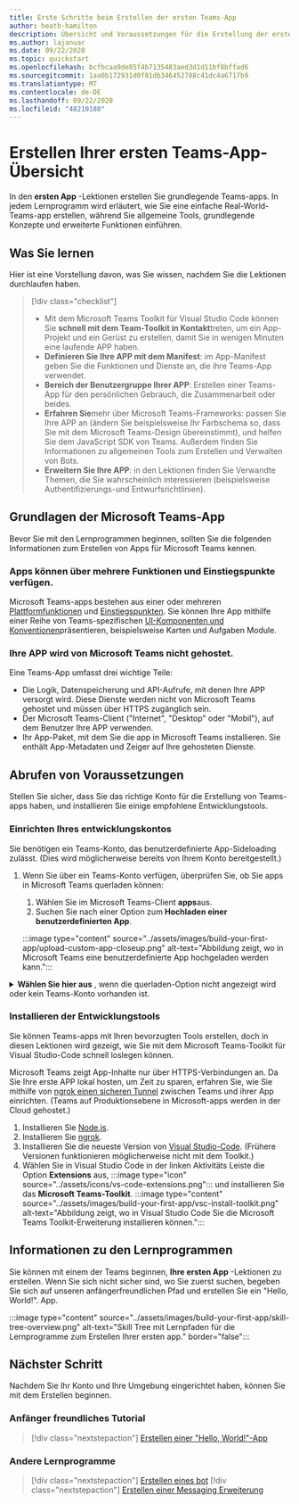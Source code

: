 ```yaml
---
title: Erste Schritte beim Erstellen der ersten Teams-App
author: heath-hamilton
description: Übersicht und Voraussetzungen für die Erstellung der ersten Microsoft Teams-App
ms.author: lajanuar
ms.date: 09/22/2020
ms.topic: quickstart
ms.openlocfilehash: bcfbcaa9de85f4b7135483aed3d1d11bf8bffad6
ms.sourcegitcommit: 1aa0b172931d0f81db346452788c41dc4a6717b9
ms.translationtype: MT
ms.contentlocale: de-DE
ms.lasthandoff: 09/22/2020
ms.locfileid: "48210180"
---
```

# <a name="building-your-first-teams-app-overview"></a>Erstellen Ihrer ersten Teams-App-Übersicht

In den **ersten App** -Lektionen erstellen Sie grundlegende Teams-apps. In jedem Lernprogramm wird erläutert, wie Sie eine einfache Real-World-Teams-app erstellen, während Sie allgemeine Tools, grundlegende Konzepte und erweiterte Funktionen einführen.

## <a name="what-youll-learn"></a>Was Sie lernen

Hier ist eine Vorstellung davon, was Sie wissen, nachdem Sie die Lektionen durchlaufen haben.

> [!div class="checklist"]
  >
  > * Mit dem Microsoft Teams Toolkit für Visual Studio Code können Sie **schnell mit dem Team-Toolkit in Kontakt**treten, um ein App-Projekt und ein Gerüst zu erstellen, damit Sie in wenigen Minuten eine laufende APP haben.
  > * **Definieren Sie Ihre APP mit dem Manifest**: im App-Manifest geben Sie die Funktionen und Dienste an, die ihre Teams-App verwendet.
  > * **Bereich der Benutzergruppe Ihrer APP**: Erstellen einer Teams-App für den persönlichen Gebrauch, die Zusammenarbeit oder beides.
  > * **Erfahren Sie**mehr über Microsoft Teams-Frameworks: passen Sie Ihre APP an (ändern Sie beispielsweise Ihr Farbschema so, dass Sie mit dem Microsoft Teams-Design übereinstimmt), und helfen Sie dem JavaScript SDK von Teams. Außerdem finden Sie Informationen zu allgemeinen Tools zum Erstellen und Verwalten von Bots.
  > * **Erweitern Sie Ihre APP**: in den Lektionen finden Sie Verwandte Themen, die Sie wahrscheinlich interessieren (beispielsweise Authentifizierungs-und Entwurfsrichtlinien).

## <a name="teams-app-fundamentals"></a>Grundlagen der Microsoft Teams-App

Bevor Sie mit den Lernprogrammen beginnen, sollten Sie die folgenden Informationen zum Erstellen von Apps für Microsoft Teams kennen.

### <a name="apps-can-have-multiple-capabilities-and-entry-points"></a>Apps können über mehrere Funktionen und Einstiegspunkte verfügen.

Microsoft Teams-apps bestehen aus einer oder mehreren [Plattformfunktionen](../concepts/capabilities-overview.md) und [Einstiegspunkten](../concepts/extensibility-points.md). Sie können Ihre App mithilfe einer Reihe von Teams-spezifischen [UI-Komponenten und Konventionen](../concepts/extensibility-points.md#ui-components)präsentieren, beispielsweise Karten und Aufgaben Module.

### <a name="teams-doesnt-host-your-app"></a>Ihre APP wird von Microsoft Teams nicht gehostet.

Eine Teams-App umfasst drei wichtige Teile:

* Die Logik, Datenspeicherung und API-Aufrufe, mit denen Ihre APP versorgt wird. Diese Dienste werden nicht von Microsoft Teams gehostet und müssen über HTTPS zugänglich sein.
* Der Microsoft Teams-Client ("Internet", "Desktop" oder "Mobil"), auf dem Benutzer Ihre APP verwenden.
* Ihr App-Paket, mit dem Sie die app in Microsoft Teams installieren. Sie enthält App-Metadaten und Zeiger auf Ihre gehosteten Dienste.

## <a name="get-prerequisites"></a>Abrufen von Voraussetzungen

Stellen Sie sicher, dass Sie das richtige Konto für die Erstellung von Teams-apps haben, und installieren Sie einige empfohlene Entwicklungstools.

### <a name="set-up-your-development-account"></a>Einrichten Ihres entwicklungskontos

Sie benötigen ein Teams-Konto, das benutzerdefinierte App-Sideloading zulässt. (Dies wird möglicherweise bereits von Ihrem Konto bereitgestellt.)

1. Wenn Sie über ein Teams-Konto verfügen, überprüfen Sie, ob Sie apps in Microsoft Teams querladen können:
    1. Wählen Sie im Microsoft Teams-Client **apps**aus.
    1. Suchen Sie nach einer Option zum **Hochladen einer benutzerdefinierten App**.

    :::image type="content" source="../assets/images/build-your-first-app/upload-custom-app-closeup.png" alt-text="Abbildung zeigt, wo in Microsoft Teams eine benutzerdefinierte App hochgeladen werden kann.":::

<!-- markdownlint-disable MD033 -->
<details>

<summary><b>Wählen Sie hier aus</b> , wenn die querladen-Option nicht angezeigt wird oder kein Teams-Konto vorhanden ist.</summary>

Sie können ein kostenloses Test Konto für Teams erhalten, das App-Sideloading ermöglicht, indem Sie dem Microsoft 365-Entwicklerprogramm beitreten. (Der Registrierungsvorgang dauert ungefähr zwei Minuten.)

1. Wechseln Sie zum [Microsoft 365-Entwicklerprogramm](https://developer.microsoft.com/microsoft-365/dev-program).
1. Wählen Sie **jetzt beitreten** aus, und folgen Sie den Anweisungen auf dem Bildschirm.
1. Wenn Sie zum Begrüßungsbildschirm gelangen, wählen Sie **E5-Abonnement einrichten**aus.
1. Richten Sie Ihr Administratorkonto ein. Wenn Sie fertig sind, sollten Sie einen Bildschirm wie den folgenden sehen.
:::image type="content" source="../assets/images/build-your-first-app/dev-program-subscription.png" alt-text="Beispiel dessen, was nach der Anmeldung für das Microsoft 365-Entwicklerprogramm angezeigt wird.":::
1. Melden Sie sich mit dem soeben eingerichteten Administratorkonto bei Microsoft Teams an.
1. Überprüfen Sie, ob Sie nun die Option **benutzerdefinierte App hochladen** haben.

</details>

### <a name="install-your-development-tools"></a>Installieren der Entwicklungstools

Sie können Teams-apps mit Ihren bevorzugten Tools erstellen, doch in diesen Lektionen wird gezeigt, wie Sie mit dem Microsoft Teams-Toolkit für Visual Studio-Code schnell loslegen können.

Microsoft Teams zeigt App-Inhalte nur über HTTPS-Verbindungen an. Da Sie Ihre erste APP lokal hosten, um Zeit zu sparen, erfahren Sie, wie Sie mithilfe von [ngrok einen sicheren Tunnel](../concepts/build-and-test/debug.md#locally-hosted) zwischen Teams und ihrer App einrichten. (Teams auf Produktionsebene in Microsoft-apps werden in der Cloud gehostet.)

1. Installieren Sie [Node.js](https://nodejs.org/en/).
1. Installieren Sie [ngrok](https://ngrok.com/download).
1. Installieren Sie die neueste Version von [Visual Studio-Code](https://code.visualstudio.com/download). (Frühere Versionen funktionieren möglicherweise nicht mit dem Toolkit.)
1. Wählen Sie in Visual Studio Code in der linken Aktivitäts Leiste die Option **Extensions** aus, :::image type="icon" source="../assets/icons/vs-code-extensions.png"::: und installieren Sie das **Microsoft Teams-Toolkit**.
    :::image type="content" source="../assets/images/build-your-first-app/vsc-install-toolkit.png" alt-text="Abbildung zeigt, wo in Visual Studio Code Sie die Microsoft Teams Toolkit-Erweiterung installieren können.":::

## <a name="about-the-tutorials"></a>Informationen zu den Lernprogrammen

Sie können mit einem der Teams beginnen, **Ihre ersten App** -Lektionen zu erstellen. Wenn Sie sich nicht sicher sind, wo Sie zuerst suchen, begeben Sie sich auf unseren anfängerfreundlichen Pfad und erstellen Sie ein "Hello, World!". App.

:::image type="content" source="../assets/images/build-your-first-app/skill-tree-overview.png" alt-text="Skill Tree mit Lernpfaden für die Lernprogramme zum Erstellen Ihrer ersten app." border="false":::

## <a name="next-step"></a>Nächster Schritt

Nachdem Sie Ihr Konto und Ihre Umgebung eingerichtet haben, können Sie mit dem Erstellen beginnen.

### <a name="beginner-friendly-tutorial"></a>Anfänger freundliches Tutorial

> [!div class="nextstepaction"]
> [Erstellen einer "Hello, World!"-App](../build-your-first-app/build-and-run.md)

### <a name="other-tutorials"></a>Andere Lernprogramme

> [!div class="nextstepaction"]
> [Erstellen eines bot](../build-your-first-app/build-bot.md)
> [!div class="nextstepaction"]
> [Erstellen einer Messaging Erweiterung](../build-your-first-app/build-messaging-extension.md)